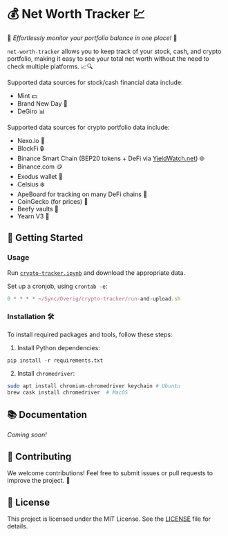 # 💰 Net Worth Tracker 💹

🌟 _Effortlessly monitor your portfolio balance in one place!_ 🌟

`net-worth-tracker` allows you to keep track of your stock, cash, and crypto portfolio, making it easy to see your total net worth without the need to check multiple platforms. 📈🔍

Supported data sources for stock/cash financial data include:

*   Mint 💵
*   Brand New Day 🌅
*   DeGiro 📊

Supported data sources for crypto portfolio data include:

*   Nexo.io 💎
*   BlockFi 🔒
*   Binance Smart Chain (BEP20 tokens + DeFi via [YieldWatch.net](https://www.yieldwatch.net/)) 🌐
*   Binance.com 🪙
*   Exodus wallet 💼
*   Celsius ❄️
*   ApeBoard for tracking on many DeFi chains 🦍
*   CoinGecko (for prices) 🦎
*   Beefy vaults 🐄
*   Yearn V3 🔄

## 🚀 Getting Started

### Usage

Run [`crypto-tracker.ipynb`](crypto-tracker.ipynb) and download the appropriate data.

Set up a cronjob, using `crontab -e`:

```javascript
0 * * * * ~/Sync/Overig/crypto-tracker/run-and-upload.sh
```

### Installation 🛠️

To install required packages and tools, follow these steps:

1.  Install Python dependencies:

```
pip install -r requirements.txt
```

2.  Install `chromedriver`:

```bash
sudo apt install chromium-chromedriver keychain # Ubuntu
brew cask install chromedriver  # MacOS
```

## 📚 Documentation

_Coming soon!_

## 🤝 Contributing

We welcome contributions! Feel free to submit issues or pull requests to improve the project. 🙌

## 📃 License

This project is licensed under the MIT License. See the [LICENSE](LICENSE) file for details.